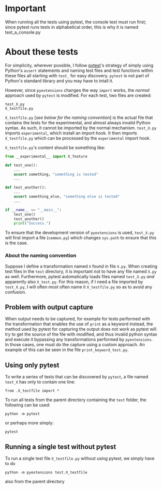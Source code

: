 # Important

When running all the tests using pytest, the console test must run first; 
since pytest runs tests in alphabetical order, this is why it is named test_a_console.py

# About these tests

For simplicity, wherever possible, I follow [pytest](https://docs.pytest.org/en/latest/contents.html)'s strategy of simply using Python's `assert` statements and naming test files and test functions within these files all starting with `test_` for easy discovery. `pytest` is not part of Python's standard library and you may have to intall it. 

However, since `pyextensions` changes the way `import` works, the _normal_ approach used by `pytest` is modified.  For each test, two files are created:

    test_X.py
    X_testfile.py

`X_testfile.py` [_see below for the naming convention_] is the actual file that contains the tests for the experimental, and almost always invalid Python syntax.  As such, it cannot be imported by the normal mechanism.  `test_X.py` imports `experimental`, which install an import hook. It then imports `X_testfile.py` which can be processed by the `experimental` import hook.

`X_testfile.py`'s content should be something like:

```python
from __experimental__ import X_feature

def test_one():
    ...
    assert something, "something is tested"
    ...

def test_another():
    ...
    assert something_else, "something else is tested"
    ...

if __name__ == "__main__":
    test_one()
    test_another()
    print("Success.")
```

To ensure that the development version of `pyextensions` is used, `test_X.py` will first import a file (`common.py`) which changes `sys.path` to ensure that this is the case.

### About the naming convention

Suppose I define a transformation named `X` found in file `X.py`. When creating test files in the `test` directory, it is important not to have any file named `X.py` as well.  Furthermore, pytest automatically loads files named `test_X.py` _and_ apparently also `X_test.py`.  For this reason, if I need a file imported by `test_X.py`, I will often most often name it `X_testfile.py` so as to avoid any confusion.

## Problem with output capture

When output needs to be captured, for example for tests performed with the transformation that enables the use of `print` as a keyword instead, the method used by pytest for capturing the output does not work as pytest will try to get the source of the file with modified, and thus invalid python syntax and execute it bypassing any transformations performed by `pyextensions`.  In those cases, one must do the capture using a custom approach. An example of this can be seen in the file `print_keyword_test.py`.

## Using only pytest

To write a series of tests that can be discovered by `pytest`, a file named `test_X` has only to contain one line:

    from .X_testfile import *

To run all tests from the parent directory containing the `test` folder, the following can be used:

    python -m pytest

or perhaps more simply:

    pytest


## Running a single test without pytest

To run a single test file `X_testfile.py` without using pytest, we simply have to do

    python -m pyextensions test.X_testfile

also from the parent directory
